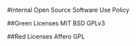 #Internal Open Source Software Use Policy

##Green Licenses
MIT
BSD
GPLv3

##Red Licenses
Affero GPL
